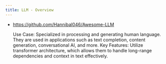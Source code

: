 ```yaml
---
title: LLM - Overview
---
```


- https://github.com/Hannibal046/Awesome-LLM

  Use Case: Specialized in processing and generating human language. They are used in applications such as text completion, content generation, conversational AI, and more.
  Key Features: Utilize transformer architecture, which allows them to handle long-range dependencies and context in text effectively.
